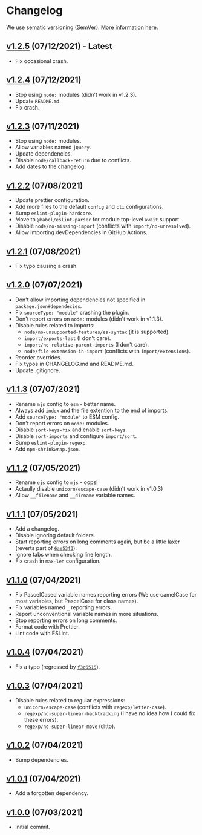 # Changelog

We use sematic versioning (SemVer). [More information here](https://semver.org/).
## [v1.2.5](https://www.npmjs.com/package/@onedotprojects/eslint-plugin/v/1.2.4) (07/12/2021) - **Latest**

-   Fix occasional crash.

## [v1.2.4](https://www.npmjs.com/package/@onedotprojects/eslint-plugin/v/1.2.4) (07/12/2021)

-   Stop using `node:` modules (didn't work in v1.2.3).
-   Update `README.md`.
-   Fix crash.

## [v1.2.3](https://www.npmjs.com/package/@onedotprojects/eslint-plugin/v/1.2.3) (07/11/2021)

-   Stop using `node:` modules.
-   Allow variables named `jQuery`.
-   Update dependencies.
-   Disable `node/callback-return` due to conflicts.
-   Add dates to the changelog.

## [v1.2.2](https://www.npmjs.com/package/@onedotprojects/eslint-plugin/v/1.2.2) (07/08/2021)

-   Update prettier configuration.
-   Add more files to the default `config` and `cli` configurations.
-   Bump `eslint-plugin-hardcore`.
-   Move to `@babel/eslint-parser` for module top-level `await` support.
-   Disable `node/no-missing-import` (conflicts with `import/no-unresolved`).
-   Allow importing devDependencies in GitHub Actions.

## [v1.2.1](https://www.npmjs.com/package/@onedotprojects/eslint-plugin/v/1.2.1) (07/08/2021)

-   Fix typo causing a crash.

## [v1.2.0](https://www.npmjs.com/package/@onedotprojects/eslint-plugin/v/1.2.0) (07/07/2021)

-   Don't allow importing dependencies not specified in `package.json#dependecies`.
-   Fix `sourceType: "module"` crashing the plugin.
-   Don't report errors on `node:` modules (didn't work in v1.1.3).
-   Disable rules related to imports:
    -   `node/no-unsupported-features/es-syntax` (it is supported).
    -   `import/exports-last` (I don't care).
    -   `import/no-relative-parent-imports` (I don't care).
    -   `node/file-extension-in-import` (conflicts with `import/extensions`).
-   Reorder overrides.
-   Fix typos in CHANGELOG.md and README.md.
-   Update .gitignore.

## [v1.1.3](https://www.npmjs.com/package/@onedotprojects/eslint-plugin/v/1.1.3) (07/07/2021)

-   Rename `mjs` config to `esm` - better name.
-   Always add `index` and the file extention to the end of imports.
-   Add `sourceType: "module"` to ESM config.
-   Don't report errors on `node:` modules.
-   Disable `sort-keys-fix` and enable `sort-keys`.
-   Disable `sort-imports` and configure `import/sort`.
-   Bump `eslint-plugin-regexp`.
-   Add `npm-shrinkwrap.json`.

## [v1.1.2](https://www.npmjs.com/package/@onedotprojects/eslint-plugin/v/1.1.2) (07/05/2021)

-   Rename `ejs` config to `mjs` - oops!
-   Actaully disable `unicorn/escape-case` (didn't work in v1.0.3)
-   Allow `__filename` and `__dirname` variable names.

## [v1.1.1](https://www.npmjs.com/package/@onedotprojects/eslint-plugin/v/1.1.1) (07/05/2021)

-   Add a changelog.
-   Disable ignoring default folders.
-   Start reporting errors on long comments again, but be a little laxer (reverts part of [`6ae53f3`](https://github.com/onedotprojects/eslint-plugin/commit/6ae53f3086ef0c0a021d9255c8ba08d7e4fdd12d)).
-   Ignore tabs when checking line length.
-   Fix crash in `max-len` configuration.

## [v1.1.0](https://www.npmjs.com/package/@onedotprojects/eslint-plugin/v/1.1.0) (07/04/2021)

-   Fix PascelCased variable names reporting errors (We use camelCase for most variables, but PascelCase for class names).
-   Fix variables named `_` reporting errors.
-   Report unconventional variable names in more situations.
-   Stop reporting errors on long comments.
-   Format code with Prettier.
-   Lint code with ESLint.

## [v1.0.4](https://www.npmjs.com/package/@onedotprojects/eslint-plugin/v/1.0.4) (07/04/2021)

-   Fix a typo (regressed by [`f3c6515`](https://github.com/onedotprojects/eslint-plugin/commit/f3c651573d60854851482a2491a4f767a9159009)).

## [v1.0.3](https://www.npmjs.com/package/@onedotprojects/eslint-plugin/v/1.0.3) (07/04/2021)

-   Disable rules related to regular expressions:
    -   `unicorn/escape-case` (conflicts with `regexp/letter-case`).
    -   `regexp/no-super-linear-backtracking` (I have no idea how I could fix these errors).
    -   `regexp/no-super-linear-move` (ditto).

## [v1.0.2](https://www.npmjs.com/package/@onedotprojects/eslint-plugin/v/1.0.2) (07/04/2021)

-   Bump dependencies.

## [v1.0.1](https://www.npmjs.com/package/@onedotprojects/eslint-plugin/v/1.0.1) (07/04/2021)

-   Add a forgotten dependency.

## [v1.0.0](https://www.npmjs.com/package/@onedotprojects/eslint-plugin/v/1.0.0) (07/03/2021)

-   Initial commit.
